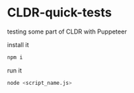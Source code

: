 # CLDR-quick-tests
testing some part of CLDR with Puppeteer

install it


```bash
npm i
```


run it

```bash
node <script_name.js>
```
